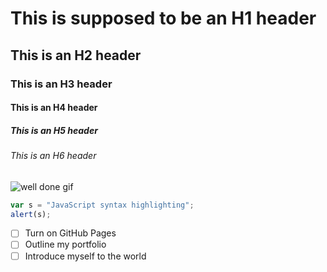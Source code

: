 # This is supposed to be an H1 header
## This is an H2 header
### This is an H3 header
#### This is an H4 header
##### This is an H5 header
###### This is an H6 header

![well done gif](https://1.bp.blogspot.com/-GMkpwlwpiak/Vvp132921MI/AAAAAAAAJHc/wjdpEU9VtYgGYbDSi2y3-GVlsBaZCOMTw/s1600/well-done-smiley.png%22)

```javascript
var s = "JavaScript syntax highlighting";
alert(s);
```

- [ ] Turn on GitHub Pages
- [ ] Outline my portfolio
- [ ] Introduce myself to the world

